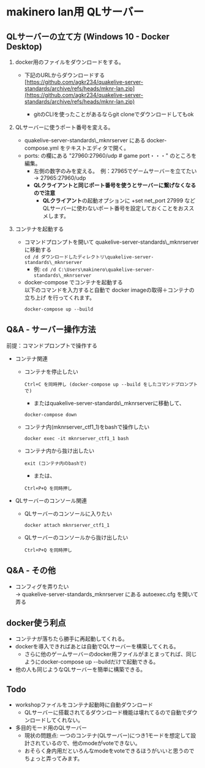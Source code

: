 # makinero lan用 QLサーバー

## QLサーバーの立て方 (Windows 10 - Docker Desktop)
1. docker用のファイルをダウンロードをする。
    - 下記のURLからダウンロードする  
        [https://github.com/agkr234/quakelive-server-standards/archive/refs/heads/mknr-lan.zip](https://github.com/agkr234/quakelive-server-standards/archive/refs/heads/mknr-lan.zip)

        - gitのCLIを使ったことがあるならgit cloneでダウンロードしてもok

2. QLサーバーに使うポート番号を変える。
    - quakelive-server-standards\\_mknrserver にある docker-compose.yml をテキストエディタで開く。
    - ports: の欄にある "27960:27960/udp # game port・・・" のところを編集。
        - 左側の数字のみを変える。　例：27965でゲームサーバーを立てたい → 27965:27960/udp
        - **QLクライアントと同じポート番号を使うとサーバーに繋げなくなるので注意**
          - **QLクライアント**の起動オプションに +set net_port 27999 などQLサーバーに使わないポート番号を設定しておくことをおススメします。

3. コンテナを起動する
    - コマンドプロンプトを開いて quakelive-server-standards\\_mknrserver に移動する  
    ```cd /d ダウンロードしたディレクトリ\quakelive-server-standards\_mknrserver```  
      - 例: ```cd /d C:\Users\makinero\quakelive-server-standards\_mknrserver```
    - docker-compose でコンテナを起動する  
      以下のコマンドを入力すると自動で docker imageの取得＋コンテナの立ち上げ を行ってくれます。
        ```
        docker-compose up --build
        ```
        

## Q&A - サーバー操作方法 
前提：コマンドプロンプトで操作する
- コンテナ関連
  - コンテナを停止したい
    ```
    Ctrl+C を同時押し (docker-compose up --build をしたコマンドプロンプトで)
    ```
    - またはquakelive-server-standards\\_mknrserverに移動して、
    ```
    docker-compose down
    ```
  - コンテナ内(mknrserver_ctf1_1)をbashで操作したい  
    ```
    docker exec -it mknrserver_ctf1_1 bash
    ```
  - コンテナ内から抜け出したい
    ```
    exit (コンテナ内のbashで)
    ```
    - または、  
    ```
    Ctrl+P+Q を同時押し
    ```
    
- QLサーバーのコンソール関連
  - QLサーバーのコンソールに入りたい  
    ```
    docker attach mknrserver_ctf1_1
    ```
  - QLサーバーのコンソールから抜け出したい  
    ```
    Ctrl+P+Q を同時押し
    ```

## Q&A - その他
- コンフィグを弄りたい  
 → quakelive-server-standards\_mknrserver にある autoexec.cfg を開いて弄る

## docker使う利点
- コンテナが落ちたら勝手に再起動してくれる。
- dockerを導入できればあとは自動でQLサーバーを構築してくれる。
  - さらに他のゲームサーバーのdocker用ファイルがまとまってれば、同じようにdocker-compose up --buildだけで起動できる。
- 他の人も同じようなQLサーバーを簡単に構築できる。

## Todo
- workshopファイルをコンテナ起動時に自動ダウンロード
  - QLサーバーに搭載されてるダウンロード機能は壊れてるので自動でダウンロードしてくれない。
- 多目的モード用のQLサーバー
  - 現状の問題点: 一つのコンテナ(QLサーバー)につき1モードを想定して設計されているので、他のmodeがvoteできない。
  - おそらく身内用だといろんなmodeをvoteできるほうがいいと思うのでちょっと弄ってみます。
